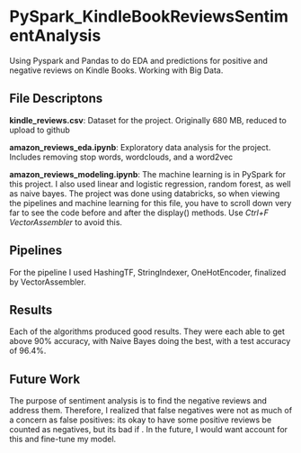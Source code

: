 # PySpark_KindleBookReviewsSentimentAnalysis
Using Pyspark and Pandas to do EDA and predictions for positive and negative reviews on Kindle Books. Working with Big Data.

## File Descriptons

**kindle_reviews.csv**: Dataset for the project. Originally 680 MB, reduced to upload to github

**amazon_reviews_eda.ipynb**: Exploratory data analysis for the project. Includes removing stop words, wordclouds, and a word2vec

**amazon_reviews_modeling.ipynb**: The machine learning is in PySpark for this project. I also used linear and logistic regression, random forest, as well as naive bayes. The project was done using databricks, so when viewing the pipelines and machine learning for this file, you have to scroll down very far to see the code before and after the display() methods. Use _Ctrl+F VectorAssembler_ to avoid this.

## Pipelines

For the pipeline I used HashingTF, StringIndexer, OneHotEncoder, finalized by VectorAssembler.

## Results

Each of the algorithms produced good results. They were each able to get above 90% accuracy, with Naive Bayes doing the best, with a test accuracy of 96.4%.

## Future Work

The purpose of sentiment analysis is to find the negative reviews and address them. Therefore, I realized that false negatives were not as much of a concern as false positives: its okay to have some positive reviews be counted as negatives, but its bad if . In the future, I would want account for this and fine-tune my model. 
